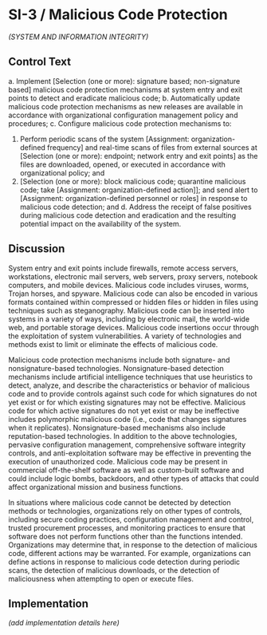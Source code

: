 # SI-3 / Malicious Code Protection

_(SYSTEM AND INFORMATION INTEGRITY)_

## Control Text


a. Implement [Selection (one or more): signature based; non-signature based] malicious code protection mechanisms at system entry and exit points to detect and eradicate malicious code;
b. Automatically update malicious code protection mechanisms as new releases are available in accordance with organizational configuration management policy and procedures;
c. Configure malicious code protection mechanisms to:

1. Perform periodic scans of the system [Assignment: organization-defined frequency] and real-time scans of files from external sources at [Selection (one or more): endpoint; network entry and exit points] as the files are downloaded, opened, or executed in accordance with organizational policy; and
2. [Selection (one or more): block malicious code; quarantine malicious code; take [Assignment: organization-defined action]]; and send alert to [Assignment: organization-defined personnel or roles] in response to malicious code detection; and
d. Address the receipt of false positives during malicious code detection and eradication and the resulting potential impact on the availability of the system.

## Discussion

System entry and exit points include firewalls, remote access servers, workstations, electronic mail servers, web servers, proxy servers, notebook computers, and mobile devices. Malicious code includes viruses, worms, Trojan horses, and spyware. Malicious code can also be encoded in various formats contained within compressed or hidden files or hidden in files using techniques such as steganography. Malicious code can be inserted into systems in a variety of ways, including by electronic mail, the world-wide web, and portable storage devices. Malicious code insertions occur through the exploitation of system vulnerabilities. A variety of technologies and methods exist to limit or eliminate the effects of malicious code.

Malicious code protection mechanisms include both signature- and nonsignature-based technologies. Nonsignature-based detection mechanisms include artificial intelligence techniques that use heuristics to detect, analyze, and describe the characteristics or behavior of malicious code and to provide controls against such code for which signatures do not yet exist or for which existing signatures may not be effective. Malicious code for which active signatures do not yet exist or may be ineffective includes polymorphic malicious code (i.e., code that changes signatures when it replicates). Nonsignature-based mechanisms also include reputation-based technologies. In addition to the above technologies, pervasive configuration management, comprehensive software integrity controls, and anti-exploitation software may be effective in preventing the execution of unauthorized code. Malicious code may be present in commercial off-the-shelf software as well as custom-built software and could include logic bombs, backdoors, and other types of attacks that could affect organizational mission and business functions.

In situations where malicious code cannot be detected by detection methods or technologies, organizations rely on other types of controls, including secure coding practices, configuration management and control, trusted procurement processes, and monitoring practices to ensure that software does not perform functions other than the functions intended. Organizations may determine that, in response to the detection of malicious code, different actions may be warranted. For example, organizations can define actions in response to malicious code detection during periodic scans, the detection of malicious downloads, or the detection of maliciousness when attempting to open or execute files.

## Implementation

_(add implementation details here)_